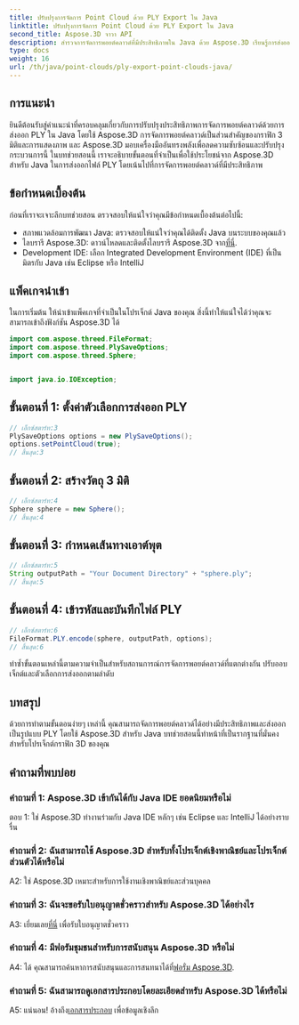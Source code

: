 ```yaml
---
title: ปรับปรุงการจัดการ Point Cloud ด้วย PLY Export ใน Java
linktitle: ปรับปรุงการจัดการ Point Cloud ด้วย PLY Export ใน Java
second_title: Aspose.3D จาวา API
description: สำรวจการจัดการพอยต์คลาวด์ที่มีประสิทธิภาพใน Java ด้วย Aspose.3D เรียนรู้การส่งออกไฟล์ PLY ได้อย่างง่ายดาย เพิ่มประสิทธิภาพโปรเจ็กต์กราฟิก 3D ของคุณด้วยคำแนะนำทีละขั้นตอนของเรา
type: docs
weight: 16
url: /th/java/point-clouds/ply-export-point-clouds-java/
---
```

## การแนะนำ

ยินดีต้อนรับสู่คำแนะนำที่ครอบคลุมเกี่ยวกับการปรับปรุงประสิทธิภาพการจัดการพอยต์คลาวด์ด้วยการส่งออก PLY ใน Java โดยใช้ Aspose.3D การจัดการพอยต์คลาวด์เป็นส่วนสำคัญของกราฟิก 3 มิติและการแสดงภาพ และ Aspose.3D มอบเครื่องมืออันทรงพลังเพื่อลดความซับซ้อนและปรับปรุงกระบวนการนี้ ในบทช่วยสอนนี้ เราจะอธิบายขั้นตอนที่จำเป็นเพื่อใช้ประโยชน์จาก Aspose.3D สำหรับ Java ในการส่งออกไฟล์ PLY โดยเน้นไปที่การจัดการพอยต์คลาวด์ที่มีประสิทธิภาพ

## ข้อกำหนดเบื้องต้น

ก่อนที่เราจะเจาะลึกบทช่วยสอน ตรวจสอบให้แน่ใจว่าคุณมีข้อกำหนดเบื้องต้นต่อไปนี้:

- สภาพแวดล้อมการพัฒนา Java: ตรวจสอบให้แน่ใจว่าคุณได้ติดตั้ง Java บนระบบของคุณแล้ว
-  ไลบรารี Aspose.3D: ดาวน์โหลดและติดตั้งไลบรารี Aspose.3D จาก[ที่นี่](https://releases.aspose.com/3d/java/).
- Development IDE: เลือก Integrated Development Environment (IDE) ที่เป็นมิตรกับ Java เช่น Eclipse หรือ IntelliJ

## แพ็คเกจนำเข้า

ในการเริ่มต้น ให้นำเข้าแพ็คเกจที่จำเป็นในโปรเจ็กต์ Java ของคุณ สิ่งนี้ทำให้แน่ใจได้ว่าคุณจะสามารถเข้าถึงฟังก์ชัน Aspose.3D ได้

```java
import com.aspose.threed.FileFormat;
import com.aspose.threed.PlySaveOptions;
import com.aspose.threed.Sphere;


import java.io.IOException;
```

## ขั้นตอนที่ 1: ตั้งค่าตัวเลือกการส่งออก PLY

```java
// เอ็กซ์สตาร์ท:3
PlySaveOptions options = new PlySaveOptions();
options.setPointCloud(true);
// สิ้นสุด:3
```

## ขั้นตอนที่ 2: สร้างวัตถุ 3 มิติ

```java
// เอ็กซ์สตาร์ท:4
Sphere sphere = new Sphere();
// สิ้นสุด:4
```

## ขั้นตอนที่ 3: กำหนดเส้นทางเอาต์พุต

```java
// เอ็กซ์สตาร์ท:5
String outputPath = "Your Document Directory" + "sphere.ply";
// สิ้นสุด:5
```

## ขั้นตอนที่ 4: เข้ารหัสและบันทึกไฟล์ PLY

```java
// เอ็กซ์สตาร์ท:6
FileFormat.PLY.encode(sphere, outputPath, options);
// สิ้นสุด:6
```

ทำซ้ำขั้นตอนเหล่านี้ตามความจำเป็นสำหรับสถานการณ์การจัดการพอยต์คลาวด์ที่แตกต่างกัน ปรับออบเจ็กต์และตัวเลือกการส่งออกตามลำดับ

## บทสรุป

ด้วยการทำตามขั้นตอนง่ายๆ เหล่านี้ คุณสามารถจัดการพอยต์คลาวด์ได้อย่างมีประสิทธิภาพและส่งออกเป็นรูปแบบ PLY โดยใช้ Aspose.3D สำหรับ Java บทช่วยสอนนี้ทำหน้าที่เป็นรากฐานที่มั่นคงสำหรับโปรเจ็กต์กราฟิก 3D ของคุณ

## คำถามที่พบบ่อย

### คำถามที่ 1: Aspose.3D เข้ากันได้กับ Java IDE ยอดนิยมหรือไม่

ตอบ 1: ใช่ Aspose.3D ทำงานร่วมกับ Java IDE หลักๆ เช่น Eclipse และ IntelliJ ได้อย่างราบรื่น

### คำถามที่ 2: ฉันสามารถใช้ Aspose.3D สำหรับทั้งโปรเจ็กต์เชิงพาณิชย์และโปรเจ็กต์ส่วนตัวได้หรือไม่

A2: ใช่ Aspose.3D เหมาะสำหรับการใช้งานเชิงพาณิชย์และส่วนบุคคล

### คำถามที่ 3: ฉันจะขอรับใบอนุญาตชั่วคราวสำหรับ Aspose.3D ได้อย่างไร

 A3: เยี่ยมเลย[ที่นี่](https://purchase.aspose.com/temporary-license/) เพื่อรับใบอนุญาตชั่วคราว

### คำถามที่ 4: มีฟอรัมชุมชนสำหรับการสนับสนุน Aspose.3D หรือไม่

 A4: ได้ คุณสามารถค้นหาการสนับสนุนและการสนทนาได้ที่[ฟอรั่ม Aspose.3D](https://forum.aspose.com/c/3d/18).

### คำถามที่ 5: ฉันสามารถดูเอกสารประกอบโดยละเอียดสำหรับ Aspose.3D ได้หรือไม่

 A5: แน่นอน! อ้างถึง[เอกสารประกอบ](https://reference.aspose.com/3d/java/) เพื่อข้อมูลเชิงลึก